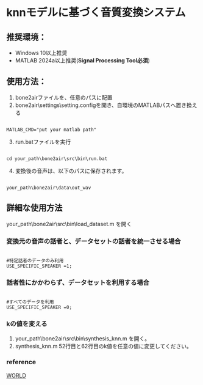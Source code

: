 # knnモデルに基づく音質変換システム
## 推奨環境：
- Windows 10以上推奨
- MATLAB 2024a以上推奨(**Signal Processing Tool必須**)
## 使用方法：
1. bone2airファイルを、任意のパスに配置
2. bone2air\settings\setting.configを開き、自環境のMATLABパスへ置き換える
```

MATLAB_CMD="put your matlab path"

```
3. run.batファイルを実行
```

cd your_path\bone2air\src\bin\run.bat

```
4. 変換後の音声は、以下のパスに保存されます。
```

your_path\bone2air\data\out_wav

```
## 詳細な使用方法
your_path\bone2air\src\bin\load_dataset.m を開く
### 変換元の音声の話者と、データセットの話者を統一させる場合
```

#特定話者のデータのみ利用
USE_SPECIFIC_SPEAKER =1;

```
### 話者性にかかわらず、データセットを利用する場合
```

#すべてのデータを利用
USE_SPECIFIC_SPEAKER =0;

```
### kの値を変える
1. your_path\bone2air\src\bin\synthesis_knn.m を開く。
2. synthesis_knn.m 52行目と62行目のk値を任意の値に変更してください。

### reference
[WORLD](https://github.com/mmorise/World)
